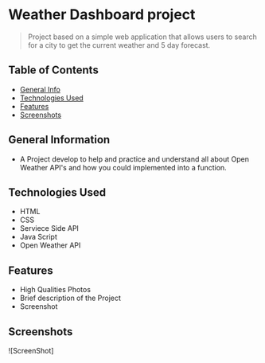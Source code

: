 # Weather Dashboard project
>Project based on a simple web application that allows users to search for a city to get the current weather and 5 day forecast.

## Table of Contents 
* [General Info](#general-information)
* [Technologies Used](#technologies-used)
* [Features](#features)
* [Screenshots](#screenshots)

## General Information
- A Project develop to help and  practice and understand all about Open Weather API's and how you could implemented into a function.

## Technologies Used
- HTML
- CSS
- Serviece Side API
- Java Script
- Open Weather API

## Features
- High Qualities Photos 
- Brief description of the Project
- Screenshot 

## Screenshots
![ScreenShot] 